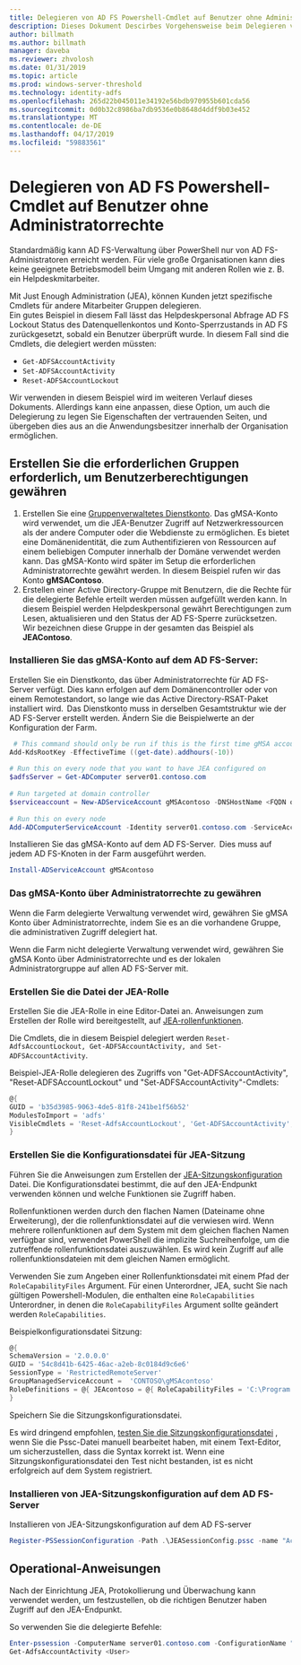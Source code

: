 ```yaml
---
title: Delegieren von AD FS Powershell-Cmdlet auf Benutzer ohne Administratorrechte
description: Dieses Dokument Descirbes Vorgehensweise beim Delegieren von Berechtigungen für nicht-Administratoren für AD FS-PowerShell-Dienstes.
author: billmath
ms.author: billmath
manager: daveba
ms.reviewer: zhvolosh
ms.date: 01/31/2019
ms.topic: article
ms.prod: windows-server-threshold
ms.technology: identity-adfs
ms.openlocfilehash: 265d22b045011e34192e56bdb970955b601cda56
ms.sourcegitcommit: 0d0b32c8986ba7db9536e0b8648d4ddf9b03e452
ms.translationtype: MT
ms.contentlocale: de-DE
ms.lasthandoff: 04/17/2019
ms.locfileid: "59883561"
---
```

# <a name="delegate-ad-fs-powershell-commandlet-access-to-non-admin-users"></a>Delegieren von AD FS Powershell-Cmdlet auf Benutzer ohne Administratorrechte 
Standardmäßig kann AD FS-Verwaltung über PowerShell nur von AD FS-Administratoren erreicht werden. Für viele große Organisationen kann dies keine geeignete Betriebsmodell beim Umgang mit anderen Rollen wie z. B. ein Helpdeskmitarbeiter.  

Mit Just Enough Administration (JEA), können Kunden jetzt spezifische Cmdlets für andere Mitarbeiter Gruppen delegieren.  
Ein gutes Beispiel in diesem Fall lässt das Helpdeskpersonal Abfrage AD FS Lockout Status des Datenquellenkontos und Konto-Sperrzustands in AD FS zurückgesetzt, sobald ein Benutzer überprüft wurde. In diesem Fall sind die Cmdlets, die delegiert werden müssten: 
- `Get-ADFSAccountActivity`
- `Set-ADFSAccountActivity` 
- `Reset-ADFSAccountLockout` 

Wir verwenden in diesem Beispiel wird im weiteren Verlauf dieses Dokuments. Allerdings kann eine anpassen, diese Option, um auch die Delegierung zu legen Sie Eigenschaften der vertrauenden Seiten, und übergeben dies aus an die Anwendungsbesitzer innerhalb der Organisation ermöglichen.  


##  <a name="create-the-required-groups-necessary-to-grant-users-permissions"></a>Erstellen Sie die erforderlichen Gruppen erforderlich, um Benutzerberechtigungen gewähren 
1. Erstellen Sie eine [Gruppenverwaltetes Dienstkonto](https://docs.microsoft.com/windows-server/security/group-managed-service-accounts/group-managed-service-accounts-overview). Das gMSA-Konto wird verwendet, um die JEA-Benutzer Zugriff auf Netzwerkressourcen als der andere Computer oder die Webdienste zu ermöglichen. Es bietet eine Domänenidentität, die zum Authentifizieren von Ressourcen auf einem beliebigen Computer innerhalb der Domäne verwendet werden kann. Das gMSA-Konto wird später im Setup die erforderlichen Administratorrechte gewährt werden. In diesem Beispiel rufen wir das Konto **gMSAContoso**. 
2. Erstellen einer Active Directory-Gruppe mit Benutzern, die die Rechte für die delegierte Befehle erteilt werden müssen aufgefüllt werden kann. In diesem Beispiel werden Helpdeskpersonal gewährt Berechtigungen zum Lesen, aktualisieren und den Status der AD FS-Sperre zurücksetzen. Wir bezeichnen diese Gruppe in der gesamten das Beispiel als **JEAContoso**. 

### <a name="install-the-gmsa-account-on-the-adfs-server"></a>Installieren Sie das gMSA-Konto auf dem AD FS-Server: 
Erstellen Sie ein Dienstkonto, das über Administratorrechte für AD FS-Server verfügt. Dies kann erfolgen auf dem Domänencontroller oder von einem Remotestandort, so lange wie das Active Directory-RSAT-Paket installiert wird.  Das Dienstkonto muss in derselben Gesamtstruktur wie der AD FS-Server erstellt werden. Ändern Sie die Beispielwerte an der Konfiguration der Farm. 

```powershell
 # This command should only be run if this is the first time gMSA accounts are enabled in the forest 
Add-KdsRootKey -EffectiveTime ((get-date).addhours(-10))  
 
# Run this on every node that you want to have JEA configured on  
$adfsServer = Get-ADComputer server01.contoso.com  
 
# Run targeted at domain controller  
$serviceaccount = New-ADServiceAccount gMSAcontoso -DNSHostName <FQDN of the domain containing the KDS key> - PrincipalsAllowedToRetrieveManagedPassword $adfsServer –passthru 
 
# Run this on every node 
Add-ADComputerServiceAccount -Identity server01.contoso.com -ServiceAccount $ServiceAccount 
```

Installieren Sie das gMSA-Konto auf dem AD FS-Server.  Dies muss auf jedem AD FS-Knoten in der Farm ausgeführt werden. 
 
```powershell
Install-ADServiceAccount gMSAcontoso 
```

### <a name="grant-the-gmsa-account-admin-rights"></a>Das gMSA-Konto über Administratorrechte zu gewähren 
Wenn die Farm delegierte Verwaltung verwendet wird, gewähren Sie gMSA Konto über Administratorrechte, indem Sie es an die vorhandene Gruppe, die administrativen Zugriff delegiert hat.  
 
Wenn die Farm nicht delegierte Verwaltung verwendet wird, gewähren Sie gMSA Konto über Administratorrechte und es der lokalen Administratorgruppe auf allen AD FS-Server mit. 
 
 
### <a name="create-the-jea-role-file"></a>Erstellen Sie die Datei der JEA-Rolle 
 
Erstellen Sie die JEA-Rolle in eine Editor-Datei an. Anweisungen zum Erstellen der Rolle wird bereitgestellt, auf [JEA-rollenfunktionen](https://docs.microsoft.com/powershell/jea/role-capabilities). 
 
Die Cmdlets, die in diesem Beispiel delegiert werden `Reset-AdfsAccountLockout, Get-ADFSAccountActivity, and Set-ADFSAccountActivity`. 

Beispiel-JEA-Rolle delegieren des Zugriffs von "Get-ADFSAccountActivity", "Reset-ADFSAccountLockout" und "Set-ADFSAccountActivity"-Cmdlets:

```powershell
@{
GUID = 'b35d3985-9063-4de5-81f8-241be1f56b52'
ModulesToImport = 'adfs'
VisibleCmdlets = 'Reset-AdfsAccountLockout', 'Get-ADFSAccountActivity', 'Set-ADFSAccountActivity'
}
```


### <a name="create-the-jea-session-configuration-file"></a>Erstellen Sie die Konfigurationsdatei für JEA-Sitzung 
Führen Sie die Anweisungen zum Erstellen der [JEA-Sitzungskonfiguration](https://docs.microsoft.com/powershell/jea/session-configurations) Datei. Die Konfigurationsdatei bestimmt, die auf den JEA-Endpunkt verwenden können und welche Funktionen sie Zugriff haben. 

Rollenfunktionen werden durch den flachen Namen (Dateiname ohne Erweiterung), der die rollenfunktionsdatei auf die verwiesen wird. Wenn mehrere rollenfunktionen auf dem System mit dem gleichen flachen Namen verfügbar sind, verwendet PowerShell die implizite Suchreihenfolge, um die zutreffende rollenfunktionsdatei auszuwählen. Es wird kein Zugriff auf alle rollenfunktionsdateien mit dem gleichen Namen ermöglicht. 

Verwenden Sie zum Angeben einer Rollenfunktionsdatei mit einem Pfad der `RoleCapabilityFiles` Argument. Für einen Unterordner, JEA, sucht Sie nach gültigen Powershell-Modulen, die enthalten eine `RoleCapabilities` Unterordner, in denen die `RoleCapabilityFiles` Argument sollte geändert werden `RoleCapabilities`. 

Beispielkonfigurationsdatei Sitzung: 

```powershell
@{
SchemaVersion = '2.0.0.0'
GUID = '54c8d41b-6425-46ac-a2eb-8c0184d9c6e6'
SessionType = 'RestrictedRemoteServer'
GroupManagedServiceAccount =  'CONTOSO\gMSAcontoso'
RoleDefinitions = @{ JEAcontoso = @{ RoleCapabilityFiles = 'C:\Program Files\WindowsPowershell\Modules\AccountActivityJEA\RoleCapabilities\JEAAccountActivityResetRole.psrc' } }
}
```

Speichern Sie die Sitzungskonfigurationsdatei. 
 
Es wird dringend empfohlen, [testen Sie die Sitzungskonfigurationsdatei](https://docs.microsoft.com/powershell/module/Microsoft.PowerShell.Core/Test-PSSessionConfigurationFile?view=powershell-5.1) , wenn Sie die Pssc-Datei manuell bearbeitet haben, mit einem Text-Editor, um sicherzustellen, dass die Syntax korrekt ist. Wenn eine Sitzungskonfigurationsdatei den Test nicht bestanden, ist es nicht erfolgreich auf dem System registriert.  
 
### <a name="install-the-jea-session-configuration-on-the-ad-fs-server"></a>Installieren von JEA-Sitzungskonfiguration auf dem AD FS-Server 

Installieren von JEA-Sitzungskonfiguration auf dem AD FS-server 
 
```powershell
Register-PSSessionConfiguration -Path .\JEASessionConfig.pssc -name "AccountActivityAdministration" -force
``` 
## <a name="operational-instructions"></a>Operational-Anweisungen 
Nach der Einrichtung JEA, Protokollierung und Überwachung kann verwendet werden, um festzustellen, ob die richtigen Benutzer haben Zugriff auf den JEA-Endpunkt. 

So verwenden Sie die delegierte Befehle: 

```powershell
Enter-pssession -ComputerName server01.contoso.com -ConfigurationName "AccountActivityAdministration" -Credential <User Using JEA> 
Get-AdfsAccountActivity <User> 
```
